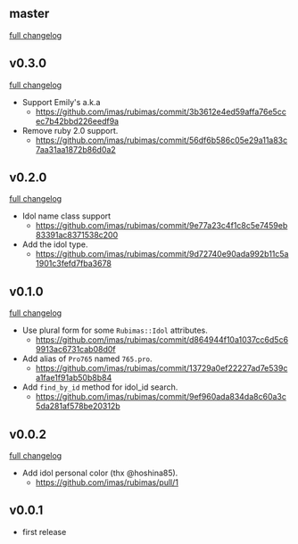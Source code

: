 ## master
[full changelog](http://github.com/imas/rubimas/compare/v0.2.0...master)


## v0.3.0
[full changelog](http://github.com/imas/rubimas/compare/v0.2.0...v0.3.0)

- Support Emily's a.k.a
  - https://github.com/imas/rubimas/commit/3b3612e4ed59affa76e5ccec7b42bbd226eedf9a
- Remove ruby 2.0 support.
  - https://github.com/imas/rubimas/commit/56df6b586c05e29a11a83c7aa31aa1872b86d0a2

## v0.2.0
[full changelog](http://github.com/imas/rubimas/compare/v0.1.0...v0.2.0)

- Idol name class support
  - https://github.com/imas/rubimas/commit/9e77a23c4f1c8c5e7459eb83391ac8371538c200
- Add the idol type.
  - https://github.com/imas/rubimas/commit/9d72740e90ada992b11c5a1901c3fefd7fba3678

## v0.1.0
[full changelog](http://github.com/imas/rubimas/compare/v0.0.2...v0.1.0)

- Use plural form for some `Rubimas::Idol` attributes.
  - https://github.com/imas/rubimas/commit/d864944f10a1037cc6d5c69913ac6731cab08d0f
- Add alias of `Pro765` named `765.pro`.
  - https://github.com/imas/rubimas/commit/13729a0ef22227ad7e539ca1fae1f91ab50b8b84
- Add `find_by_id` method for idol_id search.
  - https://github.com/imas/rubimas/commit/9ef960ada834da8c60a3c5da281af578be20312b

## v0.0.2
[full changelog](http://github.com/imas/rubimas/compare/v0.0.1...v0.0.2)

- Add idol personal color (thx @hoshina85).
  - https://github.com/imas/rubimas/pull/1

## v0.0.1
* first release
